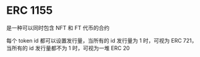 # ERC 1155
<p id="3H9e4dkz75aGgiqi4u46aA">

是一种可以同时包含 NFT 和 FT 代币的合约

</p>


<p id="xtoyVq5ZvdyfkTk7BBLr1F">

每个 token id 都可以设置发行量，当所有的 id 发行量为 1 时，可视为 ERC 721，当所有的 id 发行量都不为 1 时，可视为一堆 ERC 20

</p>


